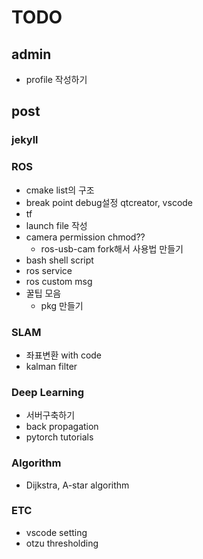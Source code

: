 # TODO

## admin

- profile 작성하기

## post

### jekyll

### ROS

- cmake list의 구조
- break point debug설정 qtcreator, vscode
- tf
- launch file 작성
- camera permission chmod??
  - ros-usb-cam fork해서 사용법 만들기
- bash shell script
- ros service
- ros custom msg
- 꿀팁 모음
  - pkg 만들기

### SLAM

- 좌표변환 with code
- kalman filter

### Deep Learning

- 서버구축하기
- back propagation
- pytorch tutorials

### Algorithm

- Dijkstra, A-star algorithm

### ETC

- vscode setting
- otzu thresholding
